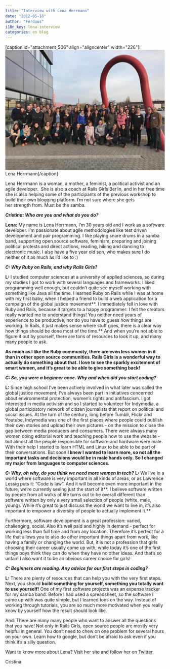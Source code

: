 ```yaml
---
title: "Interview with Lena Herrmann"
date: "2012-05-18"
author: "Ferdous"
i18n_key: lena-interview
categories: en blog
---
```


\[caption id="attachment\_506" align="aligncenter" width="226"\]!![photo of Lena Herrmann, white woman with short blonde hair.](/assets/images/IMG_0876b.jpg "Lena_Herrmann") Lena Herrmann\[/caption\]

Lena Herrmann is a woman, a mother, a feminist, a political activist and an agile developer.  She is also a coach at Rails Girls Berlin, and in her free time she is also helping some of the participants of the previous workshop to build their own blogging platform. I’m not sure where she gets her strength from. Must be the samba.

**_Cristina: Who are you and what do you do?_**

**Lena:** My name is Lena Herrmann, I’m 30 years old and I work as a software developer. I’m passionate about agile methodologies like test driven development and pair programming. I like playing snare drums in a samba band, supporting open source software, feminism, preparing and joining political protests and direct actions, reading, hiking and dancing to electronic music. I also have a five year old son, who makes sure I do neither of it as much as I’d like to :)

**_C: Why Ruby on Rails, and why Rails Girls?_**

**L:** I studied computer sciences at a university of applied sciences, so during my studies I got to work with several languages and frameworks. I liked programming well enough, but couldn’t quite see myself working with something like Java all the time. I learned Ruby on Rails while I was at home with my first baby, when I helped a friend to build a web application for a campaign of the global justice movement**. I immediately fell in love with Ruby and Rails, because it targets to a happy programmer: I felt the creators really wanted me to understand things! You neither need years of experience to be productive, nor do you have to guess how things are working. In Rails, it just makes sense where stuff goes, there is a clear way how things should be done most of the time.** And when you’re not able to figure it out by yourself, there are tons of resources to look it up, and many many people to ask.

**As much as I like the Ruby community, there are even less women in it than in other open source communities. Rails Girls is a wonderful way to actually do something about that. I love to see the sparkly excitement of smart women, and it’s great to be able to give something back!**

**_C: So, you were a beginner once. Why and when did you start coding?_**

**L:** Since high school I’ve been actively involved in what later was called the global justice movement; I’ve always been part in initiatives concerned about environmental protection, women’s rights and antifascism. I got interested in media activism and so I started to volunteer for Indymedia, a global participatory network of citizen journalists that report on political and social issues. At the turn of the century, long before Tumblr, Flickr and Youtube, Indymedia was one of the first places where people could publish their own stories and upload their own pictures - on the mission to close the gap between media producers and consumers. There were always many women doing editorial work and teaching people how to use the website - but almost all the people responsible for software and hardware were male. With their help I started to learn HTML and Linux to be able to be part of their conversations. But soon **I knew I wanted to learn more, so not all the important tasks and decisions would be in male hands only.** **So I changed my major from languages to computer sciences.**

**_C: Why, oh why, do you think we need more women in tech?_** **L:** We live in a world where software is very important in all kinds of areas, or as Lawrence Lessig puts it: “Code is law”. And it will become even more important in the future, we’re currently seeing just the start of it**. I believe software written by people from all walks of life turns out to be overall different than software written by only a very small selection of people (white, male, young). While it’s great to just discuss the world we want to live in, it’s also important to empower a diversity of people to actually implement it.**

Furthermore, software development is a great profession: varied, challenging, social. Also it’s well paid and highly in demand - perfect for working less than full time and from any location. Therefore it’s perfect for a life that allows you to also do other important things apart from work, like having a family or changing the world. But, it is not a profession that girls choosing their career usually come up with, while today it’s one of the first things boys think they can do when they have no other ideas. And that’s so unfair! I also want it to be an obvious career choice for girls!

**_C: Beginners are reading. Any advice for our first steps in coding?_**

**L:** There are plenty of resources that can help you with the very first steps. Next, you should **build something for yourself, something you totally want to use yourself!** One of my first software projects was an expense tracker for my samba band. Before I had used a spreadsheet, so the software I came up with was quite simple, but I learned tons on the way. Instead of working through tutorials, you are so much more motivated when you really know by yourself how the result should look like.

And: There are many many people who want to answer all the questions that you have! Not only in Rails Girls, open source people are mostly very helpful in general. You don’t need to chew on one problem for several hours on your own. Learn how to google, but don’t be afraid to ask even if you think it’s a silly question.

Want to know more about Lena? Visit [her site](http://lenaherrmann.net/ "Lena Herrmann") and follow her on [Twitter](https://twitter.com/#!/kilaulena "@Kilaulena").

Cristina
